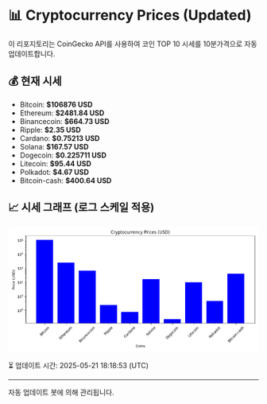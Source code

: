 
# 📊 Cryptocurrency Prices (Updated)

이 리포지토리는 CoinGecko API를 사용하여 코인 TOP 10 시세를 10분가격으로 자동 업데이트합니다.

## 💰 현재 시세
- Bitcoin: **$106876 USD**
- Ethereum: **$2481.84 USD**
- Binancecoin: **$664.73 USD**
- Ripple: **$2.35 USD**
- Cardano: **$0.75213 USD**
- Solana: **$167.57 USD**
- Dogecoin: **$0.225711 USD**
- Litecoin: **$95.44 USD**
- Polkadot: **$4.67 USD**
- Bitcoin-cash: **$400.64 USD**

## 📈 시세 그래프 (로그 스케일 적용)
![Crypto Prices](crypto_prices.png)

⏳ 업데이트 시간: 2025-05-21 18:18:53 (UTC)

---
자동 업데이트 봇에 의해 관리됩니다.
